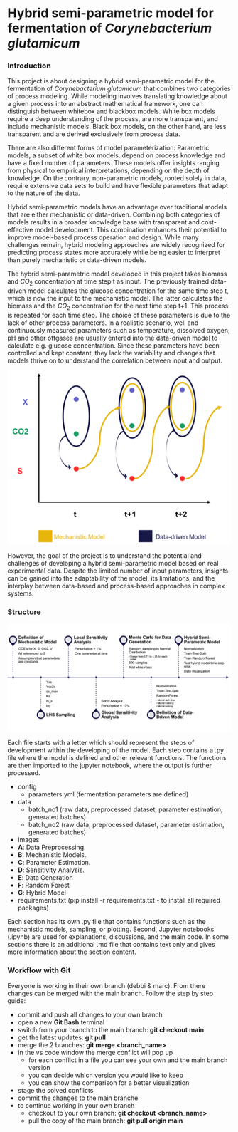 # Hybrid semi-parametric model for fermentation of *Corynebacterium glutamicum*

### Introduction
This project is about designing a hybrid semi-parametric model for the fermentation of *Corynebacterium glutamicum* that combines two categories of process modeling. While modeling involves translating knowledge about a given process into an abstract mathematical framework, one can distinguish between whitebox and blackbox models. White box models require a deep understanding of the process, are more transparent, and include mechanistic models. Black box models, on the other hand, are less transparent and are derived exclusively from process data.

There are also different forms of model parameterization:
Parametric models, a subset of white box models, depend on process knowledge and have a fixed number of parameters. These models offer insights ranging from physical to empirical interpretations, depending on the depth of knowledge. On the contrary, non-parametric models, rooted solely in data, require extensive data sets to build and have flexible parameters that adapt to the nature of the data.

Hybrid semi-parametric models have an advantage over traditional models that are either mechanistic or data-driven. Combining both categories of models results in a broader knowledge base with transparent and cost-effective model development. This combination enhances their potential to improve model-based process operation and design. While many challenges remain, hybrid modeling approaches are widely recognized for predicting process states more accurately while being easier to interpret than purely mechanistic or data-driven models.

The hybrid semi-parametric model developed in this project takes biomass and $CO_2$ concentration at time step t as input. The previously trained data-driven model calculates the glucose concentration for the same time step t, which is now the input to the mechanistic model. The latter calculates the biomass and the $CO_2$ concentration for the next time step t+1. This process is repeated for each time step. The choice of these parameters is due to the lack of other process parameters. In a realistic scenario, well and continuously measured parameters such as temperature, dissolved oxygen, pH and other offgases are usually entered into the data-driven model to calculate e.g. glucose concentration. Since these parameters have been controlled and kept constant, they lack the variability and changes that models thrive on to understand the correlation between input and output.

<img src="images/hybrid_model_structure.png"
     alt="Structure of hybrid semi-parametric Model"
     style="float: center"
     width="600" />

However, the goal of the project is to understand the potential and challenges of developing a hybrid semi-parametric model based on real experimental data. Despite the limited number of input parameters, insights can be gained into the adaptability of the model, its limitations, and the interplay between data-based and process-based approaches in complex systems.

### Structure

![Project timeline](images/TimeLine.png)

Each file starts with a letter which should represent the steps of development within the developing of the model. Each step contains a .py file where the model is defined and other relevant functions. The functions are then imported to the jupyter notebook, where the output is further processed.

- config
    - parameters.yml (fermentation parameters are defined)
- data
    - batch_no1 (raw data, preprocessed dataset, parameter estimation, generated batches)
    - batch_no2 (raw data, preprocessed dataset, parameter estimation, generated batches)
- images
- **A**: Data Preprocessing.
- **B**: Mechanistic Models.
- **C**: Parameter Estimation.
- **D**: Sensitivity Analysis.
- **E**: Data Generation
- **F**: Random Forest
- **G**: Hybrid Model
- requirements.txt (pip install -r requirements.txt - to install all required packages)

Each section has its own .py file that contains functions such as the mechanistic models, sampling, or plotting. Second, Jupyter notebooks (.ipynb) are used for explanations, discussions, and the main code. In some sections there is an additional .md file that contains text only and gives more information about the section content.

### Workflow with Git
Everyone is working in their own branch (debbi & marc). From there changes can be merged with the main branch. Follow the step by step guide:
- commit and push all changes to your own branch
- open a new **Git Bash** terminal
- switch from your branch to the main branch: **git checkout main** 
- get the latest updates: **git pull**
- merge the 2 branches: **git merge <branch_name>**
- in the vs code window the merge conflict will pop up
    - for each conflict in a file you can see your own and the main branch version
    - you can decide which version you would like to keep
    - you can show the comparison for a better visualization
- stage the solved conflicts
- commit the changes to the main branche
- to continue working in your own branch
    - checkout to your own branch: **git checkout <branch_name>**
    - pull the copy of the main branch: **git pull origin main**